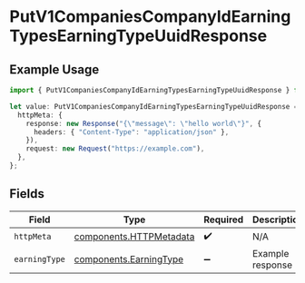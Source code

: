 # PutV1CompaniesCompanyIdEarningTypesEarningTypeUuidResponse

## Example Usage

```typescript
import { PutV1CompaniesCompanyIdEarningTypesEarningTypeUuidResponse } from "@gusto/embedded-api/models/operations/putv1companiescompanyidearningtypesearningtypeuuid.js";

let value: PutV1CompaniesCompanyIdEarningTypesEarningTypeUuidResponse = {
  httpMeta: {
    response: new Response("{\"message\": \"hello world\"}", {
      headers: { "Content-Type": "application/json" },
    }),
    request: new Request("https://example.com"),
  },
};
```

## Fields

| Field                                                              | Type                                                               | Required                                                           | Description                                                        |
| ------------------------------------------------------------------ | ------------------------------------------------------------------ | ------------------------------------------------------------------ | ------------------------------------------------------------------ |
| `httpMeta`                                                         | [components.HTTPMetadata](../../models/components/httpmetadata.md) | :heavy_check_mark:                                                 | N/A                                                                |
| `earningType`                                                      | [components.EarningType](../../models/components/earningtype.md)   | :heavy_minus_sign:                                                 | Example response                                                   |